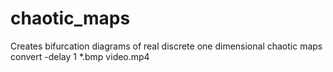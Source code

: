 # chaotic_maps
Creates bifurcation diagrams of real discrete one dimensional chaotic maps
convert -delay 1 *.bmp video.mp4
